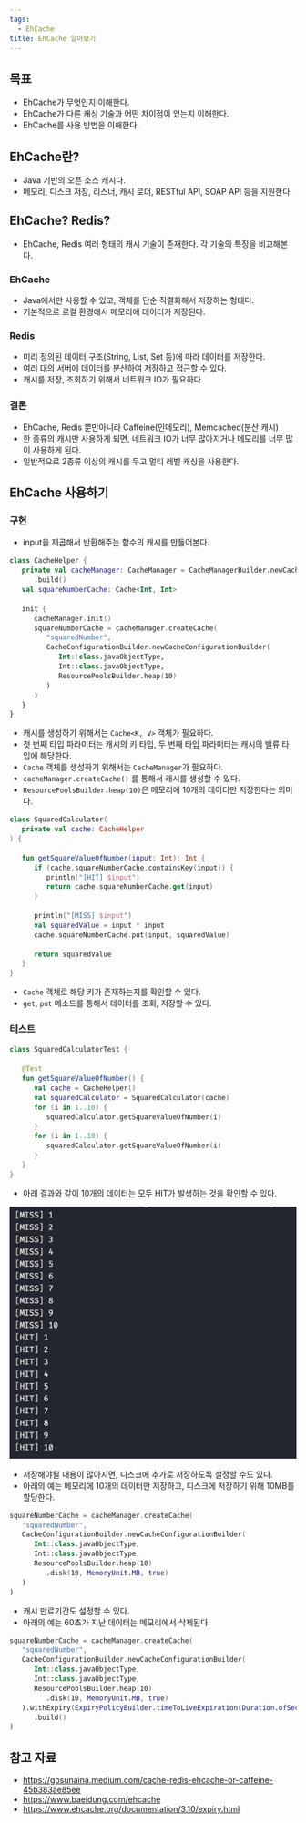```yaml
---
tags:
  - EhCache
title: EhCache 알아보기
---
```



## 목표

- EhCache가 무엇인지 이해한다.
- EhCache가 다른 캐싱 기술과 어떤 차이점이 있는지 이해한다.
- EhCache를 사용 방법을 이해한다.

## EhCache란?

- Java 기반의 오픈 소스 캐시다.
- 메모리, 디스크 저장, 리스너, 캐시 로더, RESTful API, SOAP API 등을 지원한다.

## EhCache? Redis?

- EhCache, Redis 여러 형태의 캐시 기술이 존재한다. 각 기술의 특징을 비교해본다.

### EhCache

- Java에서만 사용할 수 있고, 객체를 단순 직렬화해서 저장하는 형태다.
- 기본적으로 로컬 환경에서 메모리에 데이터가 저장된다.

### Redis

- 미리 정의된 데이터 구조(String, List, Set 등)에 따라 데이터를 저장한다.
- 여러 대의 서버에 데이터를 분산하여 저장하고 접근할 수 있다.
- 캐시를 저장, 조회하기 위해서 네트워크 IO가 필요하다.

### 결론

- EhCache, Redis 뿐만아니라 Caffeine(인메모리), Memcached(분산 캐시)
- 한 종류의 캐시만 사용하게 되면, 네트워크 IO가 너무 많아지거나 메모리를 너무 많이 사용하게 된다.
- 일반적으로 2종류 이상의 캐시를 두고 멀티 레벨 캐싱을 사용한다.

## EhCache 사용하기

### 구현

- input을 제곱해서 반환해주는 함수의 캐시를 만들어본다.

```kotlin
class CacheHelper {  
   private val cacheManager: CacheManager = CacheManagerBuilder.newCacheManagerBuilder()  
      .build()  
   val squareNumberCache: Cache<Int, Int>  
  
   init {  
      cacheManager.init()  
      squareNumberCache = cacheManager.createCache(  
         "squaredNumber",  
         CacheConfigurationBuilder.newCacheConfigurationBuilder(  
            Int::class.javaObjectType,  
            Int::class.javaObjectType,  
            ResourcePoolsBuilder.heap(10)  
         )  
      )  
   }  
}
```

- 캐시를 생성하기 위해서는 `Cache<K, V>` 객체가 필요하다.
- 첫 번째 타입 파라미터는 캐시의 키 타입, 두 번째 타입 파라미터는 캐시의 밸류 타입에 해당한다.
- `Cache` 객체를 생성하기 위해서는 `CacheManager`가 필요하다.
- `cacheManager.createCache()` 를 통해서 캐시를 생성할 수 있다.
- `ResourcePoolsBuilder.heap(10)`은 메모리에 10개의 데이터만 저장한다는 의미다.

```kotlin
class SquaredCalculator(  
   private val cache: CacheHelper  
) {  
  
   fun getSquareValueOfNumber(input: Int): Int {  
      if (cache.squareNumberCache.containsKey(input)) {  
         println("[HIT] $input")  
         return cache.squareNumberCache.get(input)  
      }  
  
      println("[MISS] $input")  
      val squaredValue = input * input  
      cache.squareNumberCache.put(input, squaredValue)  
  
      return squaredValue  
   }  
}
```

- `Cache` 객체로 해당 키가 존재하는지를 확인할 수 있다.
- `get`, `put` 메소드를 통해서 데이터를 조회, 저장할 수 있다.

### 테스트

```kotlin
class SquaredCalculatorTest {  
  
   @Test  
   fun getSquareValueOfNumber() {  
      val cache = CacheHelper()  
      val squaredCalculator = SquaredCalculator(cache)  
      for (i in 1..10) {  
         squaredCalculator.getSquareValueOfNumber(i)  
      }  
      for (i in 1..10) {  
         squaredCalculator.getSquareValueOfNumber(i)  
      }  
   }  
}
```

- 아래 결과와 같이 10개의 데이터는 모두 HIT가 발생하는 것을 확인할 수 있다.

![](assets/Pasted%20image%2020230404144340.png)

- 저장해야될 내용이 많아지면, 디스크에 추가로 저장하도록 설정할 수도 있다.
- 아래의 예는 메모리에 10개의 데이터만 저장하고, 디스크에 저장하기 위해 10MB를 할당한다.

```kotlin
squareNumberCache = cacheManager.createCache(
   "squaredNumber",
   CacheConfigurationBuilder.newCacheConfigurationBuilder(
      Int::class.javaObjectType,
      Int::class.javaObjectType,
      ResourcePoolsBuilder.heap(10)
         .disk(10, MemoryUnit.MB, true)
   )
)
```

- 캐시 만료기간도 설정할 수 있다.
- 아래의 예는 60초가 지난 데이터는 메모리에서 삭제된다.

```kotlin
squareNumberCache = cacheManager.createCache(  
   "squaredNumber",  
   CacheConfigurationBuilder.newCacheConfigurationBuilder(  
      Int::class.javaObjectType,  
      Int::class.javaObjectType,  
      ResourcePoolsBuilder.heap(10)  
         .disk(10, MemoryUnit.MB, true)  
   ).withExpiry(ExpiryPolicyBuilder.timeToLiveExpiration(Duration.ofSeconds(60)))  
      .build()  
)
```

## 참고 자료

- https://gosunaina.medium.com/cache-redis-ehcache-or-caffeine-45b383ae85ee
- https://www.baeldung.com/ehcache
- https://www.ehcache.org/documentation/3.10/expiry.html
